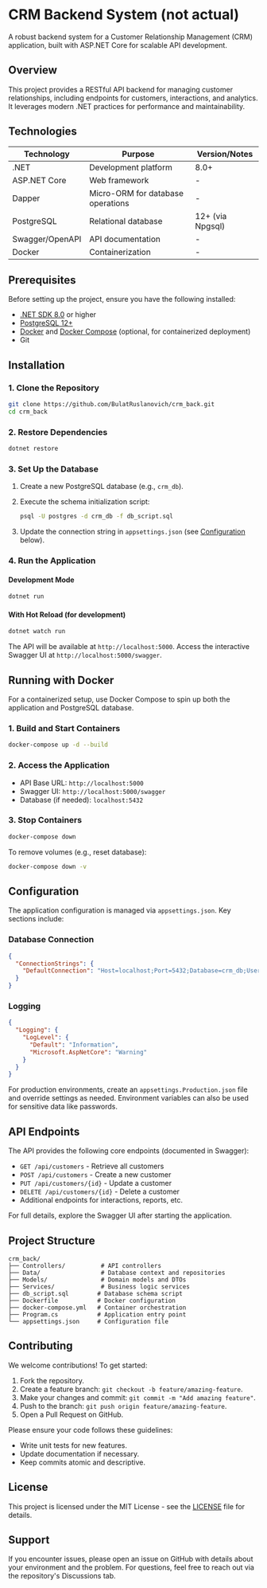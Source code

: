 # CRM Backend System (not actual)

A robust backend system for a Customer Relationship Management (CRM) application, built with ASP.NET Core for scalable API development.

## Overview

This project provides a RESTful API backend for managing customer relationships, including endpoints for customers, interactions, and analytics. It leverages modern .NET practices for performance and maintainability.

## Technologies

| Technology       | Purpose                          | Version/Notes          |
|------------------|----------------------------------|------------------------|
| .NET             | Development platform             | 8.0+                   |
| ASP.NET Core     | Web framework                    | -                      |
| Dapper           | Micro-ORM for database operations| -                      |
| PostgreSQL       | Relational database              | 12+ (via Npgsql)       |
| Swagger/OpenAPI  | API documentation                | -                      |
| Docker           | Containerization                 | -                      |

## Prerequisites

Before setting up the project, ensure you have the following installed:

- [.NET SDK 8.0](https://dotnet.microsoft.com/download/dotnet/8.0) or higher
- [PostgreSQL 12+](https://www.postgresql.org/download/)
- [Docker](https://www.docker.com/products/docker-desktop) and [Docker Compose](https://docs.docker.com/compose/install/) (optional, for containerized deployment)
- Git

## Installation

### 1. Clone the Repository

```bash
git clone https://github.com/BulatRuslanovich/crm_back.git
cd crm_back
```

### 2. Restore Dependencies

```bash
dotnet restore
```

### 3. Set Up the Database

1. Create a new PostgreSQL database (e.g., `crm_db`).
2. Execute the schema initialization script:

   ```bash
   psql -U postgres -d crm_db -f db_script.sql
   ```

3. Update the connection string in `appsettings.json` (see [Configuration](#configuration) below).

### 4. Run the Application

#### Development Mode

```bash
dotnet run
```

#### With Hot Reload (for development)

```bash
dotnet watch run
```

The API will be available at `http://localhost:5000`. Access the interactive Swagger UI at `http://localhost:5000/swagger`.

## Running with Docker

For a containerized setup, use Docker Compose to spin up both the application and PostgreSQL database.

### 1. Build and Start Containers

```bash
docker-compose up -d --build
```

### 2. Access the Application

- API Base URL: `http://localhost:5000`
- Swagger UI: `http://localhost:5000/swagger`
- Database (if needed): `localhost:5432`

### 3. Stop Containers

```bash
docker-compose down
```

To remove volumes (e.g., reset database):

```bash
docker-compose down -v
```

## Configuration

The application configuration is managed via `appsettings.json`. Key sections include:

### Database Connection

```json
{
  "ConnectionStrings": {
    "DefaultConnection": "Host=localhost;Port=5432;Database=crm_db;Username=postgres;Password=your_password;"
  }
}
```

### Logging

```json
{
  "Logging": {
    "LogLevel": {
      "Default": "Information",
      "Microsoft.AspNetCore": "Warning"
    }
  }
}
```

For production environments, create an `appsettings.Production.json` file and override settings as needed. Environment variables can also be used for sensitive data like passwords.

## API Endpoints

The API provides the following core endpoints (documented in Swagger):

- `GET /api/customers` - Retrieve all customers
- `POST /api/customers` - Create a new customer
- `PUT /api/customers/{id}` - Update a customer
- `DELETE /api/customers/{id}` - Delete a customer
- Additional endpoints for interactions, reports, etc.

For full details, explore the Swagger UI after starting the application.

## Project Structure

```
crm_back/
├── Controllers/          # API controllers
├── Data/                 # Database context and repositories
├── Models/               # Domain models and DTOs
├── Services/             # Business logic services
├── db_script.sql        # Database schema script
├── Dockerfile           # Docker configuration
├── docker-compose.yml   # Container orchestration
├── Program.cs           # Application entry point
└── appsettings.json     # Configuration file
```

## Contributing

We welcome contributions! To get started:

1. Fork the repository.
2. Create a feature branch: `git checkout -b feature/amazing-feature`.
3. Make your changes and commit: `git commit -m "Add amazing feature"`.
4. Push to the branch: `git push origin feature/amazing-feature`.
5. Open a Pull Request on GitHub.

Please ensure your code follows these guidelines:
- Write unit tests for new features.
- Update documentation if necessary.
- Keep commits atomic and descriptive.

## License

This project is licensed under the MIT License - see the [LICENSE](LICENSE) file for details.

## Support

If you encounter issues, please open an issue on GitHub with details about your environment and the problem. For questions, feel free to reach out via the repository's Discussions tab.


